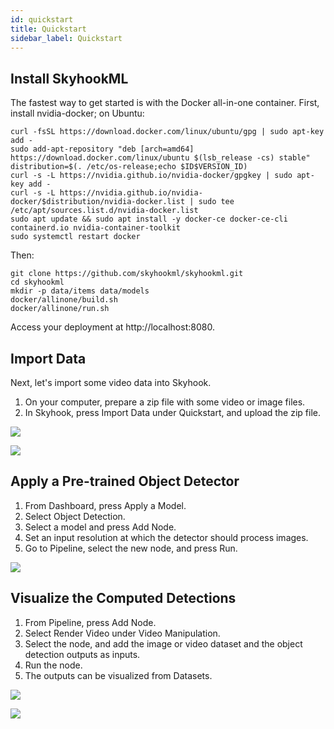 ```yaml
---
id: quickstart
title: Quickstart
sidebar_label: Quickstart
---
```


## Install SkyhookML

The fastest way to get started is with the Docker all-in-one container. First, install nvidia-docker; on Ubuntu:

	curl -fsSL https://download.docker.com/linux/ubuntu/gpg | sudo apt-key add -
	sudo add-apt-repository "deb [arch=amd64] https://download.docker.com/linux/ubuntu $(lsb_release -cs) stable"
	distribution=$(. /etc/os-release;echo $ID$VERSION_ID)
	curl -s -L https://nvidia.github.io/nvidia-docker/gpgkey | sudo apt-key add -
	curl -s -L https://nvidia.github.io/nvidia-docker/$distribution/nvidia-docker.list | sudo tee /etc/apt/sources.list.d/nvidia-docker.list
	sudo apt update && sudo apt install -y docker-ce docker-ce-cli containerd.io nvidia-container-toolkit
	sudo systemctl restart docker

Then:

	git clone https://github.com/skyhookml/skyhookml.git
	cd skyhookml
	mkdir -p data/items data/models
	docker/allinone/build.sh
	docker/allinone/run.sh

Access your deployment at http://localhost:8080.

## Import Data

Next, let's import some video data into Skyhook.

1. On your computer, prepare a zip file with some video or image files.
2. In Skyhook, press Import Data under Quickstart, and upload the zip file.

![](/img/tutorials/quickstart.png)

![](/img/tutorials/quickstart_import.png)

## Apply a Pre-trained Object Detector

1. From Dashboard, press Apply a Model.
2. Select Object Detection.
3. Select a model and press Add Node.
4. Set an input resolution at which the detector should process images.
5. Go to Pipeline, select the new node, and press Run.

![](/img/tutorials/quickstart_apply_detection.png)

## Visualize the Computed Detections

1. From Pipeline, press Add Node.
2. Select Render Video under Video Manipulation.
3. Select the node, and add the image or video dataset and the object detection outputs as inputs.
4. Run the node.
5. The outputs can be visualized from Datasets.

![](/img/tutorials/add_node_render.png)

![](/img/tutorials/nodes_render_detection.png)
